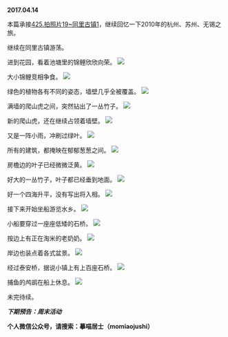 
          
**2017.04.14**

本篇承接[425.拍照片19~同里古镇1](https://mp.weixin.qq.com/s?__biz=MzA4NzEzMjMzNw==&amp;mid=2651113323&amp;idx=1&amp;sn=5512d6a17d47ac33587c3d19e750547c&amp;chksm=8bce76b5bcb9ffa3326791a2a4e6dba4e5912fabc13994c5749ed761afe791ff2098df2fb90c#rd)，继续回忆一下2010年的杭州、苏州、无锡之旅。

继续在同里古镇游荡。

进到花园，看着池塘里的锦鲤欣欣向荣。
![](https://pic3.zhimg.com/v2-2ccad7f0886a912fe903124689bc2348.jpg)


大小锦鲤竞相争食。
![](https://pic4.zhimg.com/v2-b7310fe4909fc4b3a0d0cd885c935a43.jpg)


绿色的植物各有不同的姿态，墙壁几乎全被覆盖。
![](https://pic4.zhimg.com/v2-cb85dfe92cda2a435c00c25e95354b7e.jpg)


满墙的爬山虎之间，突然钻出了一丛竹子。
![](https://pic3.zhimg.com/v2-8cbd7bc81d23cb2488623ad6b7c5862c.jpg)


新的爬山虎，还在继续占领着墙壁。
![](https://pic1.zhimg.com/v2-007cf21dcddf3947f7406c02dc26e563.jpg)


又是一阵小雨，冲刷过绿叶。
![](https://pic2.zhimg.com/v2-4d594f0e65c2714a9b436c62e74f640e.jpg)


所有的建筑，都掩映在郁郁葱葱之间。
![](https://pic3.zhimg.com/v2-06810baeb9a5b6325484a24124fddfd1.jpg)


房檐边的叶子已经微微泛黄。
![](https://pic2.zhimg.com/v2-2e916c01233d47eb61123c03ebe0cf29.jpg)


好大的一丛竹子，叶子都已经垂到地面。
![](https://pic2.zhimg.com/v2-090ff78dbd8b0c7f97e61179f24282d8.jpg)


好一个四海升平，没有写出将入相。
![](https://pic2.zhimg.com/v2-86343ec9794fbb82813cd12f84b9caa9.jpg)


接下来开始坐船游览水乡。
![](https://pic3.zhimg.com/v2-2466853bed480837d576d97ecf893b5f.jpg)


小船要穿过一座座低矮的石桥。
![](https://pic2.zhimg.com/v2-8cff47f814ce5b402b1ea8fa4145e682.jpg)


按边上有正在淘米的老奶奶。
![](https://pic4.zhimg.com/v2-4551df2202a2412beab94f907dc8b63a.jpg)


岸边也装点着各式盆景。
![](https://pic1.zhimg.com/v2-435b3cca13b9269aa802f418e77e2734.jpg)


经过泰安桥，据说小镇上有上百座石桥。
![](https://pic1.zhimg.com/v2-a8cee0fdb52ce2fbd74398e760af173c.jpg)


捕鱼的鸬鹚在船上休息。
![](https://pic3.zhimg.com/v2-18be65e7b3983440ee684a3655ed7e69.jpg)


未完待续。


***下期预告：周末活动***


**个人微信公众号，请搜索：摹喵居士（momiaojushi）**

        